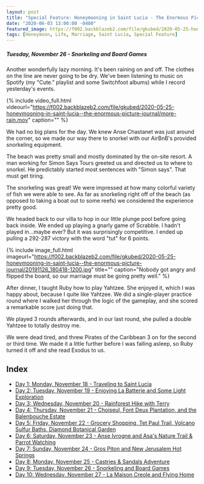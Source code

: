 ```yaml
---
layout: post
title: "Special Feature: Honeymooning in Saint Lucia - The Enormous Picture Journal - Day 9"
date: "2020-06-03 13:00:00 -0400"
featured_image: https://f002.backblazeb2.com/file/gkubed/2020-05-25-honeymooning-in-saint-lucia--the-enormous-picture-journal/20191126_093916-1200.jpg
tags: [Honeymoon, Life, Marriage, Saint Lucia, Special Feature]
---
```


##### Tuesday, November 26 - Snorkeling and Board Games

Another wonderfully lazy morning. It's been raining on and off. The clothes on the line are never going to be dry. We've been listening to music on Spotify (my "Cute." playlist and some Switchfoot albums) while I record yesterday's events.

<!--more-->

{% include video_full.html videourl="https://f002.backblazeb2.com/file/gkubed/2020-05-25-honeymooning-in-saint-lucia--the-enormous-picture-journal/more-rain.mov" caption="" %}

We had no big plans for the day. We knew Anse Chastanet was just around the corner, so we made our way there to snorkel with our AirBnB's provided snorkeling equipment.

The beach was pretty small and mostly dominated by the on-site resort. A man working for Simon Says Tours greeted us and directed us to where to snorkel. He predictably started most sentences with "Simon says". That must get tiring.

The snorkeling was great! We were impressed at how many colorful variety of fish we were able to see. As far as snorkeling right off of the beach (as opposed to taking a boat out to some reefs) we considered the experience pretty good.

We headed back to our villa to hop in our little plunge pool before going back inside. We ended up playing a gnarly game of Scrabble. I hadn't played in...maybe ever? But it was surprisingly competitive. I ended up pulling a 292-287 victory with the word "tut" for 6 points.

{% include image_full.html imageurl="https://f002.backblazeb2.com/file/gkubed/2020-05-25-honeymooning-in-saint-lucia--the-enormous-picture-journal/20191126_180418-1200.jpg" title="" caption="Nobody got angry and flipped the board, so our marriage must be going pretty well." %}

After dinner, I taught Ruby how to play Yahtzee. She enjoyed it, which I was happy about, because I quite like Yahtzee. We did a single-player practice round where I walked her through the logic of the gameplay, and she scored a remarkable score just doing that.

We played 3 rounds afterwards, and in our last round, she pulled a double Yahtzee to totally destroy me.

We were dead tired, and threw Pirates of the Caribbean 3 on for the second or third time. We made it a little further before I was falling asleep, so Ruby turned it off and she read Exodus to us.

## Index

* [Day 1: Monday, November 18 - Traveling to Saint Lucia](../../../05/25/special-feature-honeymooning-in-saint-lucia-the-enormous-picture-journal-day-1/)
* [Day 2: Tuesday, November 19 - Enjoying La Batterie and Some Light Exploration](../../../05/26/special-feature-honeymooning-in-saint-lucia-the-enormous-picture-journal-day-2/)
* [Day 3: Wednesday, November 20 - Rainforest Hike with Terry](../../../05/27/special-feature-honeymooning-in-saint-lucia-the-enormous-picture-journal-day-3/)
* [Day 4: Thursday, November 21 - Choiseul, Font Deux Plantation, and the Balenbouche Estate](../../../05/28/special-feature-honeymooning-in-saint-lucia-the-enormous-picture-journal-day-4/)
* [Day 5: Friday, November 22 - Grocery Shopping, Tet Paul Trail, Volcano Sulfur Baths, Diamond Botanical Garden](../../../05/29/special-feature-honeymooning-in-saint-lucia-the-enormous-picture-journal-day-5/)
* [Day 6: Saturday, November 23 - Anse Ivrogne and Asa's Nature Trail & Parrot Watching](../../../05/30/special-feature-honeymooning-in-saint-lucia-the-enormous-picture-journal-day-6/)
* [Day 7: Sunday, November 24 - Gros Piton and New Jerusalem Hot Springs](../../../06/01/special-feature-honeymooning-in-saint-lucia-the-enormous-picture-journal-day-7/)
* [Day 8: Monday, November 25 - Castries & Sandals Adventure](../../../06/02/special-feature-honeymooning-in-saint-lucia-the-enormous-picture-journal-day-8/)
* [Day 9: Tuesday, November 26 - Snorkeling and Board Games](../../../06/03/special-feature-honeymooning-in-saint-lucia-the-enormous-picture-journal-day-9/)
* [Day 10: Wednesday, November 27 - La Maison Creole and Flying Home](../../../06/04/special-feature-honeymooning-in-saint-lucia-the-enormous-picture-journal-day-10/)
